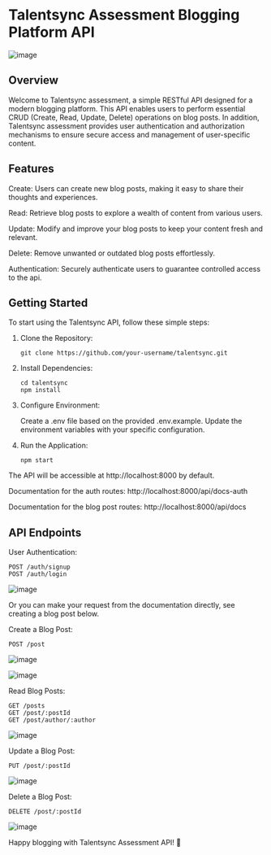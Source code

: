 # Talentsync Assessment Blogging Platform API

![image](https://github.com/habeebdindi/talentsync/assets/76703071/dd0fc872-b6bd-482f-94a2-64210c9ce5c7)

## Overview

Welcome to Talentsync assessment, a simple RESTful API designed for a modern blogging platform. This API enables users to perform essential CRUD (Create, Read, Update, Delete) operations on blog posts. In addition, Talentsync assessment provides user authentication and authorization mechanisms to ensure secure access and management of user-specific content.


## Features

Create: Users can create new blog posts, making it easy to share their thoughts and experiences.

Read: Retrieve blog posts to explore a wealth of content from various users.

Update: Modify and improve your blog posts to keep your content fresh and relevant.

Delete: Remove unwanted or outdated blog posts effortlessly.

Authentication: Securely authenticate users to guarantee controlled access to the api.


## Getting Started

To start using the Talentsync API, follow these simple steps:

1. Clone the Repository:

   ```
   git clone https://github.com/your-username/talentsync.git
   ```

3. Install Dependencies:

   ```
   cd talentsync
   npm install
   ```

4. Configure Environment:

   Create a .env file based on the provided .env.example.
   Update the environment variables with your specific configuration.

5. Run the Application:

   ```
   npm start
   ```

The API will be accessible at http://localhost:8000 by default. 

Documentation for the auth routes: http://localhost:8000/api/docs-auth

Documentation for the blog post routes: http://localhost:8000/api/docs



## API Endpoints

User Authentication:

  ```
  POST /auth/signup
  POST /auth/login
  ```

![image](https://github.com/habeebdindi/talentsync/assets/76703071/35095ba5-50b8-4dff-8d3a-faa717523101)

Or you can make your request from the documentation directly, see creating a blog post below.


Create a Blog Post:

  ```
  POST /post
  ```

![image](https://github.com/habeebdindi/talentsync/assets/76703071/2f19d9b3-bed3-481c-9410-534abc17dc44)

![image](https://github.com/habeebdindi/talentsync/assets/76703071/d69e10bb-8d8a-4e20-b063-035c1f4c71ea)

Read Blog Posts:

  ```  
  GET /posts
  GET /post/:postId
  GET /post/author/:author
  ```

![image](https://github.com/habeebdindi/talentsync/assets/76703071/ee8533ea-91b5-4c1c-9c55-13e24faeee7a)

Update a Blog Post:

  ```
  PUT /post/:postId
  ```

![image](https://github.com/habeebdindi/talentsync/assets/76703071/018dc406-5c8a-4c3b-81f7-445800d4045d)


Delete a Blog Post:

  ```
  DELETE /post/:postId
  ```

![image](https://github.com/habeebdindi/talentsync/assets/76703071/949b92cd-f7d4-4348-8630-58f3019d310d)


Happy blogging with Talentsync Assessment API! 🚀

